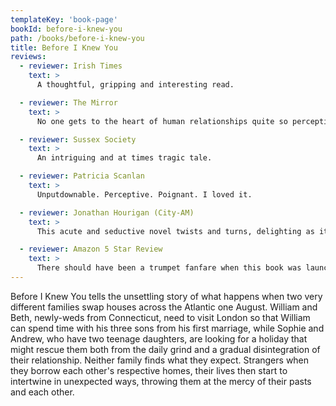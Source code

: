 ```yaml
---
templateKey: 'book-page'
bookId: before-i-knew-you
path: /books/before-i-knew-you
title: Before I Knew You
reviews:
  - reviewer: Irish Times
    text: >
      A thoughtful, gripping and interesting read.

  - reviewer: The Mirror
    text: >
      No one gets to the heart of human relationships quite so perceptively as Brookfield.

  - reviewer: Sussex Society
    text: >
      An intriguing and at times tragic tale.

  - reviewer: Patricia Scanlan
    text: >
      Unputdownable. Perceptive. Poignant. I loved it.

  - reviewer: Jonathan Hourigan (City-AM)
    text: >
      This acute and seductive novel twists and turns, delighting as it surprises.

  - reviewer: Amazon 5 Star Review
    text: >
      There should have been a trumpet fanfare when this book was launched, for Amanda Brookfield is, surely, the queen of the relationship novel. I have read (and enjoyed) all her previous books but this one is - in my opinion - the best. It is the story of how apparently even secure relationships can fall apart. Is there a happy ending? I am not going to spoil your enjoyment...just buy and read and enjoy this splendid book.
---
```


Before I Knew You tells the unsettling story of what happens when two very different families swap houses across the Atlantic one August. William and Beth, newly-weds from Connecticut, need to visit London so that William can spend time with his three sons from his first marriage, while Sophie and Andrew, who have two teenage daughters, are looking for a holiday that might rescue them both from the daily grind and a gradual disintegration of their relationship. Neither family finds what they expect. Strangers when they borrow each other's respective homes, their lives then start to intertwine in unexpected ways, throwing them at the mercy of their pasts and each other.
